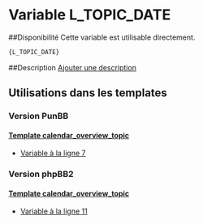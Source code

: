 # Variable L_TOPIC_DATE

##Disponibilité
Cette variable est utilisable directement.

```html
{L_TOPIC_DATE}
```

##Description
[Ajouter une description](https://fa-tvars.appspot.com/var/L_TOPIC_DATE)

## Utilisations dans les templates

### Version PunBB

#### [Template calendar_overview_topic](punbb/calendar_overview_topic.md#readme)
* [Variable &agrave; la ligne 7](../punbb/calendar_overview_topic.tpl#L7)

### Version phpBB2

#### [Template calendar_overview_topic](subsilver/calendar_overview_topic.md#readme)
* [Variable &agrave; la ligne 11](../subsilver/calendar_overview_topic.tpl#L11)